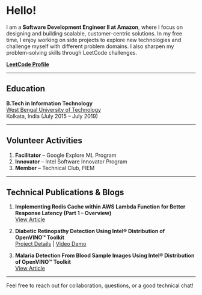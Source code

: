# Hello!

I am a **Software Development Engineer II at Amazon**, where I focus on designing and building scalable, customer-centric solutions. In my free time, I enjoy working on side projects to explore new technologies and challenge myself with different problem domains. I also sharpen my problem-solving skills through LeetCode challenges.

[**LeetCode Profile**](https://leetcode.com/user5432z/)

---

## Education

**B.Tech in Information Technology**  
[West Bengal University of Technology](https://makautwb.ac.in/)  
Kolkata, India (July 2015 – July 2019)

---

## Volunteer Activities

1. **Facilitator** – Google Explore ML Program  
2. **Innovator** – Intel Software Innovator Program  
3. **Member** – Technical Club, FIEM

---

## Technical Publications & Blogs

1. **Implementing Redis Cache within AWS Lambda Function for Better Response Latency (Part 1 – Overview)**  
   [View Article](https://medium.com/@sarkarpranab66/implementing-redis-cache-within-aws-lambda-function-for-better-response-latency-part-1-overview-19da1e5369ef#1b81-f94bea934bd)

2. **Diabetic Retinopathy Detection Using Intel® Distribution of OpenVINO™ Toolkit**  
   [Project Details](https://devmesh.intel.com/projects/diabetic-retinopathy-detection-using-using-intel-distribution-of-openvino-toolkit) | [Video Demo](https://youtu.be/agutzaFXGZA)

3. **Malaria Detection From Blood Sample Images Using Intel® Distribution of OpenVINO™ Toolkit**  
   [View Article](https://medium.com/intel-software-innovators/malaria-detection-from-blood-sample-images-using-intel-distribution-of-openvino-toolkit-941bc3978bf9)

---

<!--
## Contact
Connect with me on [LinkedIn](http://www.linkedin.com/in/sarkarpranab66/).
-->

Feel free to reach out for collaboration, questions, or a good technical chat!
